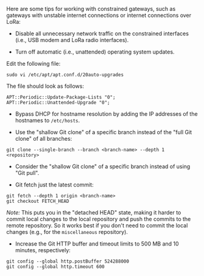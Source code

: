Here are some tips for working with constrained gateways, such as gateways with unstable internet connections or internet connections over LoRa:

* Disable all unnecessary network traffic on the constrained interfaces (i.e., USB modem and LoRa radio interfaces).

* Turn off automatic (i.e., unattended) operating system updates.

Edit the following file:
```
sudo vi /etc/apt/apt.conf.d/20auto-upgrades
```

The file should look as follows:
```
APT::Periodic::Update-Package-Lists "0";
APT::Periodic::Unattended-Upgrade "0";
```

* Bypass DHCP for hostname resolution by adding the IP addresses of the hostnames to `/etc/hosts`.

* Use the "shallow Git clone" of a specific branch instead of the "full Git clone" of all branches:

```
git clone --single-branch --branch <branch-name> --depth 1 <repository>
```

* Consider the "shallow Git clone" of a specific branch instead of using "Git pull".

* Git fetch just the latest commit:

```
git fetch --depth 1 origin <branch-name>
git checkout FETCH_HEAD
```

_Note:_ This puts you in the "detached HEAD" state, making it harder to commit local changes to the local repository and push the commits to the remote repository. So it works best if you don't need to commit the local changes (e.g., for the `miscellaneous` repository).

* Increase the Git HTTP buffer and timeout limits to 500 MB and 10 minutes, respectively:
```
git config --global http.postBuffer 524288000
git config --global http.timeout 600
```